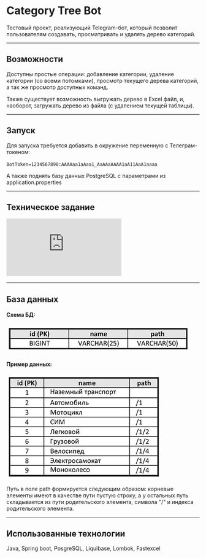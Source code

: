 # Category Tree Bot

Тестовый проект, реализующий Telegram-бот, который позволит пользователям создавать, 
просматривать и удалять дерево категорий.

---

## Возможности

Доступны простые операции: добавление категории, удаление категории (со всеми потомками),
просмотр текущего дерева категорий, а так же просмотр доступных команд.

Также существует возможность выгружать дерево в Excel файл, и, наоборот, загружать дерево из файла
(с удалением текущей таблицы).

---

## Запуск

Для запуска требуется добавить в окружение переменную c Телеграм-токеном:

`BotToken=1234567890:AAAAaa1aAaa1_AaAAaAAAA1aA11AaA1aaaa`

А также поднять базу данных PostgreSQL с параметрами из application.properties

---

## Техническое задание

![Техническое задание](https://github.com/danya1705/category-tree-bot/blob/master/tz.pdf)

---

## База данных

#### Схема БД:
![Схема базы данных](https://github.com/danya1705/category-tree-bot/blob/master/bd_scheme.jpg)

#### Пример данных:
![Пример данных](https://github.com/danya1705/category-tree-bot/blob/master/bd_example.jpg)

Путь в поле path формируется следующим образом: корневые элементы имеют в качестве 
пути пустую строку, а у остальных путь складывается из пути родительского элемента,
символа "/" и индекса родительского элемента.

---

## Использованные технологии

Java, Spring boot, PosgreSQL, Liquibase, Lombok, Fastexcel

